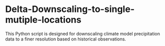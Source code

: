 # Delta-Downscaling-to-single-mutiple-locations
This Python script is designed for downscaling climate model precipitation data to a finer resolution based on historical observations.
